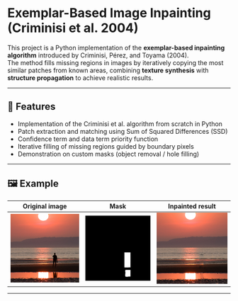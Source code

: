 # Exemplar-Based Image Inpainting (Criminisi et al. 2004)

This project is a Python implementation of the **exemplar-based inpainting algorithm** introduced by Criminisi, Pérez, and Toyama (2004).  
The method fills missing regions in images by iteratively copying the most similar patches from known areas, combining **texture synthesis** with **structure propagation** to achieve realistic results.

---

## 📌 Features

- Implementation of the Criminisi et al. algorithm from scratch in Python  
- Patch extraction and matching using Sum of Squared Differences (SSD)  
- Confidence term and data term priority function  
- Iterative filling of missing regions guided by boundary pixels  
- Demonstration on custom masks (object removal / hole filling)

---

## 🖼️ Example

Original image | Mask | Inpainted result  
:---:|:---:|:---:  
![Original](assets/original.jpg) | ![Mask](assets/mask.jpg) | ![Result](assets/inpainted.png)  

---
